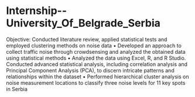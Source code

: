 # Internship--University_Of_Belgrade_Serbia
Objective: Conducted literature review, applied statistical tests and employed clustering methods on noise data
• Developed an approach to collect traffic noise through crowdsensing and analyzed the obtained data using statistical methods
• Analyzed the data using Excel, R, and R Studio. Conducted advanced statistical analysis, including correlation analysis and
Principal Component Analysis (PCA), to discern intricate patterns and relationships within the dataset
• Performed hierarchical cluster analysis on noise measurement locations to classify three noise levels for 11 key spots in Serbia
